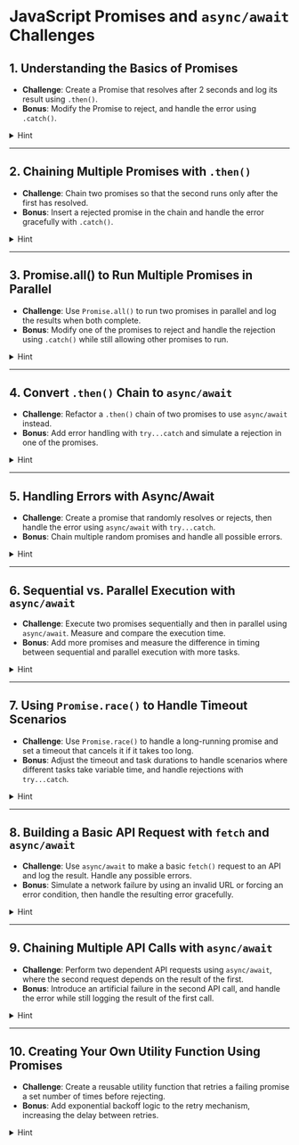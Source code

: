 # JavaScript Promises and `async/await` Challenges

## 1. Understanding the Basics of Promises

-   **Challenge**: Create a Promise that resolves after 2 seconds and log its result using `.then()`.
-   **Bonus**: Modify the Promise to reject, and handle the error using `.catch()`.

<details>
  <summary>Hint</summary>
  Use `setTimeout` inside the promise to simulate a delay before resolving. For the bonus, randomly reject using `Math.random()`.
</details>

---

## 2. Chaining Multiple Promises with `.then()`

-   **Challenge**: Chain two promises so that the second runs only after the first has resolved.
-   **Bonus**: Insert a rejected promise in the chain and handle the error gracefully with `.catch()`.

<details>
  <summary>Hint</summary>
  Create two promises and return the second one inside the `.then()` of the first. For the bonus, reject the second promise and catch the error using `.catch()`.
</details>

---

## 3. Promise.all() to Run Multiple Promises in Parallel

-   **Challenge**: Use `Promise.all()` to run two promises in parallel and log the results when both complete.
-   **Bonus**: Modify one of the promises to reject and handle the rejection using `.catch()` while still allowing other promises to run.

<details>
  <summary>Hint</summary>
  Use `Promise.all([promise1, promise2])` to run both promises concurrently. In the bonus, handle the rejection inside `.catch()`.
</details>

---

## 4. Convert `.then()` Chain to `async/await`

-   **Challenge**: Refactor a `.then()` chain of two promises to use `async/await` instead.
-   **Bonus**: Add error handling with `try...catch` and simulate a rejection in one of the promises.

<details>
  <summary>Hint</summary>
  Use `await` for the promises instead of chaining `.then()`. For the bonus, wrap the `await` calls inside `try...catch` to handle rejections.
</details>

---

## 5. Handling Errors with Async/Await

-   **Challenge**: Create a promise that randomly resolves or rejects, then handle the error using `async/await` with `try...catch`.
-   **Bonus**: Chain multiple random promises and handle all possible errors.

<details>
  <summary>Hint</summary>
  Use `Math.random()` to randomly reject the promise and catch errors using `try...catch`. In the bonus, chain multiple `await` calls inside the `try` block to handle all possible errors.
</details>

---

## 6. Sequential vs. Parallel Execution with `async/await`

-   **Challenge**: Execute two promises sequentially and then in parallel using `async/await`. Measure and compare the execution time.
-   **Bonus**: Add more promises and measure the difference in timing between sequential and parallel execution with more tasks.

<details>
  <summary>Hint</summary>
  For sequential execution, `await` each promise one after the other. For parallel, use `Promise.all()`. In the bonus, add more promises and compare timing.
</details>

---

## 7. Using `Promise.race()` to Handle Timeout Scenarios

-   **Challenge**: Use `Promise.race()` to handle a long-running promise and set a timeout that cancels it if it takes too long.
-   **Bonus**: Adjust the timeout and task durations to handle scenarios where different tasks take variable time, and handle rejections with `try...catch`.

<details>
  <summary>Hint</summary>
  Use `Promise.race()` with one promise resolving after a delay and another rejecting after a timeout. For the bonus, adjust delay and ensure rejection handling with `try...catch`.
</details>

---

## 8. Building a Basic API Request with `fetch` and `async/await`

-   **Challenge**: Use `async/await` to make a basic `fetch()` request to an API and log the result. Handle any possible errors.
-   **Bonus**: Simulate a network failure by using an invalid URL or forcing an error condition, then handle the resulting error gracefully.

<details>
  <summary>Hint</summary>
  Use `await fetch(url)` and parse the response with `.json()`. For the bonus, use an invalid URL to simulate failure and handle it in `try...catch`.
</details>

---

## 9. Chaining Multiple API Calls with `async/await`

-   **Challenge**: Perform two dependent API requests using `async/await`, where the second request depends on the result of the first.
-   **Bonus**: Introduce an artificial failure in the second API call, and handle the error while still logging the result of the first call.

<details>
  <summary>Hint</summary>
  Use `await fetch()` for the first request, then use its result in the second API call. For the bonus, simulate failure in the second call and handle it in `try...catch`.
</details>

---

## 10. Creating Your Own Utility Function Using Promises

-   **Challenge**: Create a reusable utility function that retries a failing promise a set number of times before rejecting.
-   **Bonus**: Add exponential backoff logic to the retry mechanism, increasing the delay between retries.

<details>
  <summary>Hint</summary>
  Use recursion to retry the operation and decrease retry count each time. For the bonus, use `setTimeout` to introduce delays, increasing the delay on each retry.
</details>
